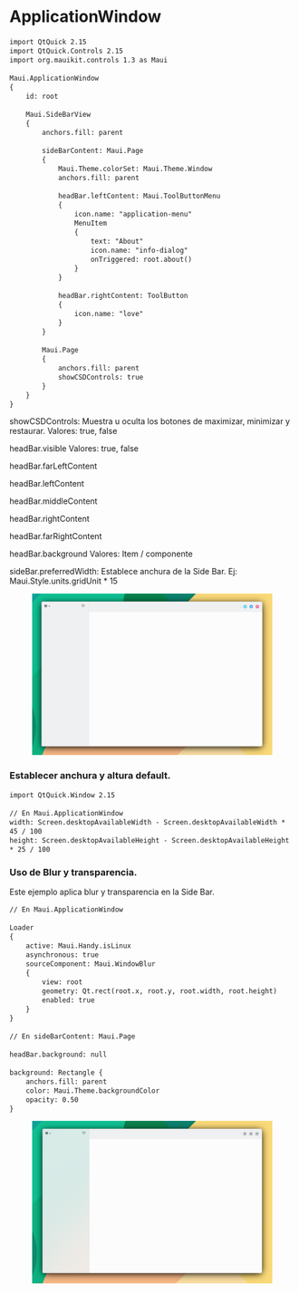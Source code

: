 # ApplicationWindow

```
import QtQuick 2.15
import QtQuick.Controls 2.15
import org.mauikit.controls 1.3 as Maui

Maui.ApplicationWindow
{
    id: root
    
    Maui.SideBarView
    {
        anchors.fill: parent
        
        sideBarContent: Maui.Page
        {
            Maui.Theme.colorSet: Maui.Theme.Window
            anchors.fill: parent
            
            headBar.leftContent: Maui.ToolButtonMenu
            {
                icon.name: "application-menu"
                MenuItem
                {
                    text: "About"
                    icon.name: "info-dialog"
                    onTriggered: root.about()
                }
            }
            
            headBar.rightContent: ToolButton
            {
                icon.name: "love"
            }
        }
        
        Maui.Page
        {
            anchors.fill: parent
            showCSDControls: true
        }
    }
}

```

showCSDControls: Muestra u oculta los botones de maximizar, minimizar y restaurar. Valores: true, false

headBar.visible Valores: true, false

headBar.farLeftContent

headBar.leftContent

headBar.middleContent

headBar.rightContent

headBar.farRightContent

headBar.background Valores: Item / componente

sideBar.preferredWidth: Establece anchura de la Side Bar. Ej: Maui.Style.units.gridUnit \* 15

<figure><img src="../../.gitbook/assets/Controls-ApplicationWindow.png" alt=""><figcaption></figcaption></figure>

### Establecer anchura y altura default.

```
import QtQuick.Window 2.15

// En Maui.ApplicationWindow
width: Screen.desktopAvailableWidth - Screen.desktopAvailableWidth * 45 / 100
height: Screen.desktopAvailableHeight - Screen.desktopAvailableHeight * 25 / 100
```

### Uso de Blur y transparencia.

Este ejemplo aplica blur y transparencia en la Side Bar.

```
// En Maui.ApplicationWindow

Loader
{
    active: Maui.Handy.isLinux
    asynchronous: true
    sourceComponent: Maui.WindowBlur
    {
        view: root
        geometry: Qt.rect(root.x, root.y, root.width, root.height)
        enabled: true
    }
}

// En sideBarContent: Maui.Page

headBar.background: null

background: Rectangle {
    anchors.fill: parent
    color: Maui.Theme.backgroundColor
    opacity: 0.50
}
```

<figure><img src="../../.gitbook/assets/Controls-ApplicationWindow-Blur.png" alt=""><figcaption></figcaption></figure>

